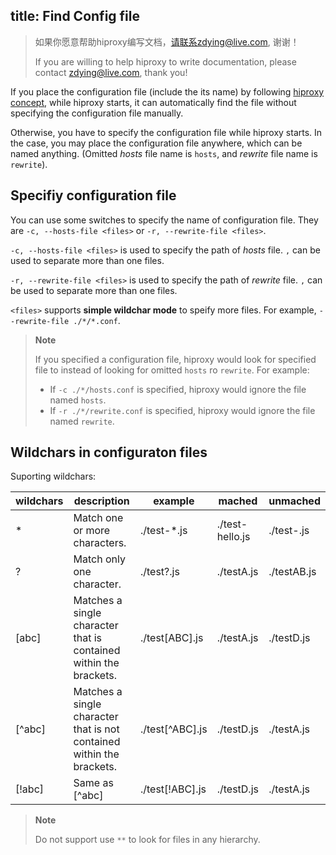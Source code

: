 title: Find Config file
---

> 如果你愿意帮助hiproxy编写文档，请联系zdying@live.com, 谢谢！
> 
> If you are willing to help hiproxy to write documentation, please contact zdying@live.com, thank you!

If you place the configuration file (include the its name) by following [hiproxy concept](../get_started/#Concept), while hiproxy starts, it can automatically find the file without specifying the configuration file manually.

Otherwise, you have to specify the configuration file while hiproxy starts. In the case, you may place the configuration file anywhere, which can be named anything. (Omitted *hosts* file name is `hosts`, and *rewrite* file name is `rewrite`).

## Specifiy configuration file

You can use some switches to specify the name of configuration file. They are `-c, --hosts-file <files>` or `-r, --rewrite-file <files>`.

`-c, --hosts-file <files>` is used to specify the path of *hosts* file. `,` can be used to separate more than one files.

`-r, --rewrite-file <files>` is used to specify the path of *rewrite* file. `,` can be used to separate more than one files.

`<files>` supports **simple wildchar mode** to speify more files. For example, `--rewrite-file ./*/*.conf`.

> **Note**
>
> If you specified a configuration file, hiproxy would look for specified file to instead of looking for omitted `hosts` ro `rewrite`. For example:
> * If `-c ./*/hosts.conf` is specified, hiproxy would ignore the file named `hosts`.
> * If `-r ./*/rewrite.conf` is specified, hiproxy would ignore the file named `rewrite`.

## Wildchars in configuraton files

Suporting wildchars:

wildchars | description | example | mached | unmached
---------|----------|---------|----------|---------
 \* | Match one or more characters. | ./test-*.js | ./test-hello.js | ./test-.js
 ? | Match only one character. | ./test?.js | ./testA.js | ./testAB.js
 [abc] | Matches a single character that is contained within the brackets. | ./test[ABC].js | ./testA.js | ./testD.js
 [^abc] | Matches a single character that is not contained within the brackets. | ./test[^ABC].js | ./testD.js | ./testA.js
 [!abc] | Same as [^abc] | ./test[!ABC].js | ./testD.js | ./testA.js

> **Note**
> 
> Do not support use `**` to look for files in any hierarchy.
